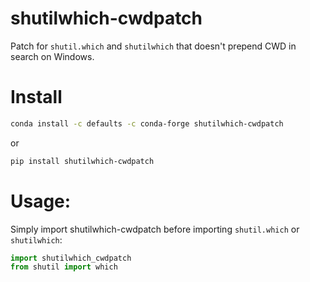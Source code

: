 # shutilwhich-cwdpatch

Patch for `shutil.which` and `shutilwhich` that doesn't prepend CWD in search on Windows.


# Install

```bash
conda install -c defaults -c conda-forge shutilwhich-cwdpatch
```

or

```bash
pip install shutilwhich-cwdpatch
```


# Usage:

Simply import shutilwhich-cwdpatch before importing `shutil.which` or `shutilwhich`:

```py
import shutilwhich_cwdpatch
from shutil import which
```

